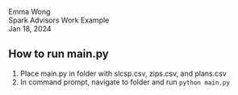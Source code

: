 Emma Wong  
Spark Advisors Work Example  
Jan 18, 2024

## How to run main.py

1. Place main.py in folder with slcsp.csv, zips.csv, and plans.csv
2. In command prompt, navigate to folder and run `python main.py`
